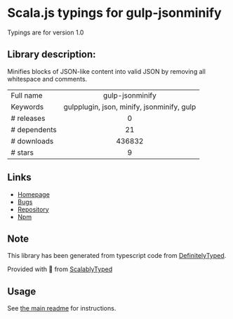 
# Scala.js typings for gulp-jsonminify

Typings are for version 1.0

## Library description:
Minifies blocks of JSON-like content into valid JSON by removing all whitespace and comments.

|                    |                 |
| ------------------ | :-------------: |
| Full name          | gulp-jsonminify |
| Keywords           | gulpplugin, json, minify, jsonminify, gulp |
| # releases         | 0 |
| # dependents       | 21 |
| # downloads        | 436832 |
| # stars            | 9 |

## Links
- [Homepage](https://github.com/tcarlsen/gulp-jsonminify#readme)
- [Bugs](https://github.com/tcarlsen/gulp-jsonminify/issues)
- [Repository](https://github.com/tcarlsen/gulp-jsonminify)
- [Npm](https://www.npmjs.com/package/gulp-jsonminify)
    


## Note
This library has been generated from typescript code from [DefinitelyTyped](https://definitelytyped.org).

Provided with :purple_heart: from [ScalablyTyped](https://github.com/oyvindberg/ScalablyTyped)

## Usage
See [the main readme](../../readme.md) for instructions.


